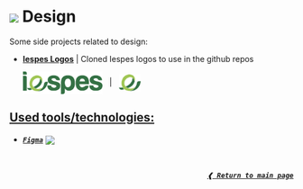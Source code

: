 # <img height="32px" align="center" src="https://cdn.jsdelivr.net/gh/devicons/devicon/icons/figma/figma-original.svg"/>&nbsp;**Design**

Some side projects related to design:

- [**Iespes Logos**] | Cloned Iespes logos to use in the github repos

  <img height="40px" align="center" src="./logos/iespes_logo.svg">
  &nbsp; | &nbsp;
  <img height="30px" align="center" src="./logos/iespes_logo_e.svg">

## [**Used tools/technologies:**](#used-toolstechnologies)

- [**_`Figma`_**] [<img height="22px" align="center" src="https://cdn.jsdelivr.net/gh/devicons/devicon/icons/figma/figma-original.svg"/>]

<br>

<div align="right">

[**_`❰ Return to main page`_**](https://github.com/dreisss/iespes-extra)

<div>

[**iespes logos**]: ./logos/iespes_logo.svg
[**_`figma`_**]: https://www.figma.com/design/
[<img height="22px" align="center" src="https://cdn.jsdelivr.net/gh/devicons/devicon/icons/figma/figma-original.svg"/>]: https://www.figma.com/design/
